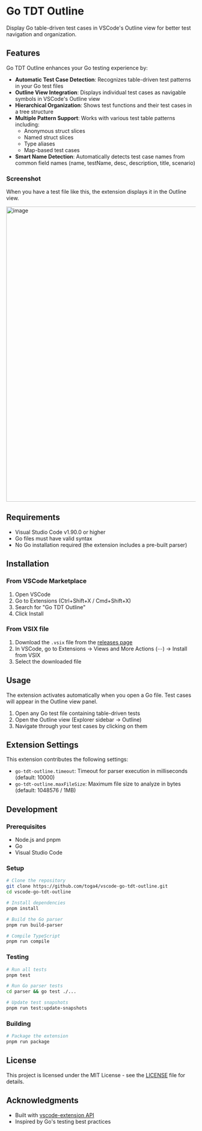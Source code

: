 # Go TDT Outline

Display Go table-driven test cases in VSCode's Outline view for better test navigation and organization.
## Features

Go TDT Outline enhances your Go testing experience by:

- **Automatic Test Case Detection**: Recognizes table-driven test patterns in your Go test files
- **Outline View Integration**: Displays individual test cases as navigable symbols in VSCode's Outline view
- **Hierarchical Organization**: Shows test functions and their test cases in a tree structure
- **Multiple Pattern Support**: Works with various test table patterns including:
  - Anonymous struct slices
  - Named struct slices
  - Type aliases
  - Map-based test cases
- **Smart Name Detection**: Automatically detects test case names from common field names (name, testName, desc, description, title, scenario)

### Screenshot

When you have a test file like this, the extension displays it in the Outline view.

<img width="782" alt="image" src="https://github.com/user-attachments/assets/734de4b5-ec18-49ee-97cd-12ea77318955" />


## Requirements

- Visual Studio Code v1.90.0 or higher
- Go files must have valid syntax
- No Go installation required (the extension includes a pre-built parser)

## Installation

### From VSCode Marketplace

1. Open VSCode
2. Go to Extensions (Ctrl+Shift+X / Cmd+Shift+X)
3. Search for "Go TDT Outline"
4. Click Install

### From VSIX file

1. Download the `.vsix` file from the [releases page](https://github.com/toga4/vscode-go-tdt-outline/releases)
2. In VSCode, go to Extensions → Views and More Actions (⋯) → Install from VSIX
3. Select the downloaded file

## Usage

The extension activates automatically when you open a Go file. Test cases will appear in the Outline view panel.

1. Open any Go test file containing table-driven tests
2. Open the Outline view (Explorer sidebar → Outline)
3. Navigate through your test cases by clicking on them

## Extension Settings

This extension contributes the following settings:

* `go-tdt-outline.timeout`: Timeout for parser execution in milliseconds (default: 10000)
* `go-tdt-outline.maxFileSize`: Maximum file size to analyze in bytes (default: 1048576 / 1MB)

## Development

### Prerequisites

- Node.js and pnpm
- Go
- Visual Studio Code

### Setup

```bash
# Clone the repository
git clone https://github.com/toga4/vscode-go-tdt-outline.git
cd vscode-go-tdt-outline

# Install dependencies
pnpm install

# Build the Go parser
pnpm run build-parser

# Compile TypeScript
pnpm run compile
```

### Testing

```bash
# Run all tests
pnpm test

# Run Go parser tests
cd parser && go test ./...

# Update test snapshots
pnpm run test:update-snapshots
```

### Building

```bash
# Package the extension
pnpm run package
```

## License

This project is licensed under the MIT License - see the [LICENSE](LICENSE) file for details.

## Acknowledgments

- Built with [vscode-extension API](https://code.visualstudio.com/api)
- Inspired by Go's testing best practices
